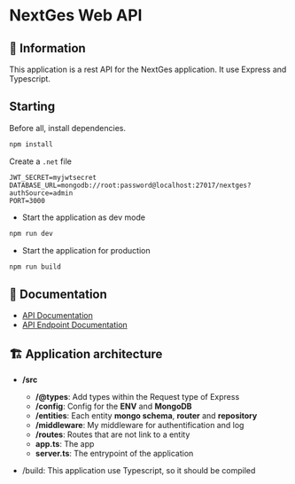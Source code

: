 # NextGes Web API

## 📜 Information
This application is a rest API for the NextGes application. It use Express and Typescript.

## Starting
Before all, install dependencies.
```bash
npm install
```

Create a `.net` file
```env
JWT_SECRET=myjwtsecret
DATABASE_URL=mongodb://root:password@localhost:27017/nextges?authSource=admin
PORT=3000
``` 

* Start the application as dev mode
```bash
npm run dev
```

* Start the application for production
```bash
npm run build
```

## 📘 Documentation
* [API Documentation](/redoc-static.html)
* [API Endpoint Documentation](/redoc-static.html)

## 🏗️ Application architecture

* **/src**
    * **/@types**: Add types within the Request type of Express
    * **/config**: Config for the **ENV** and **MongoDB**
    * **/entities**: Each entity **mongo schema**, **router** and **repository**
    * **/middleware**: My middleware for authentification and log
    * **/routes**: Routes that are not link to a entity
    * **app.ts**: The app
    * **server.ts**: The entrypoint of the application

* /build: This application use Typescript, so it should be compiled